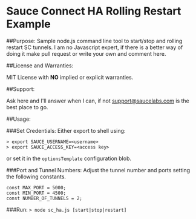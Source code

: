# Sauce Connect HA Rolling Restart Example

##Purpose: 
Sample node.js command line tool to start/stop and rolling restart SC tunnels.
I am no Javascript expert, if there is a better way of doing it make pull request or write your own and comment here.

##License and Warranties: 

MIT License with **NO** implied or explicit warranties.

##Support: 

Ask here and I'll answer when I can, if not support@saucelabs.com is the best place to go.

##Usage:

###Set Credentials:
Either export to shell using: 
```
> export SAUCE_USERNAME=<username>
> export SAUCE_ACCESS_KEY=<access key>
```
or set it in the ```optionsTemplate``` configuration blob.

###Port and Tunnel Numbers:
Adjust the tunnel number and ports setting the following constants.
```
const MAX_PORT = 5000;
const MIN_PORT = 4500;
const NUMBER_OF_TUNNELS = 2;
```

###Run:
```> node sc_ha.js [start|stop|restart]```
